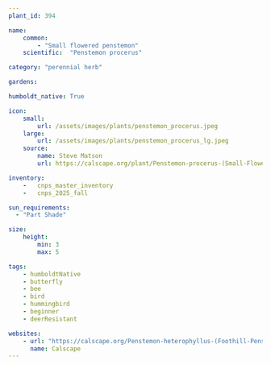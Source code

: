 ```yaml
---
plant_id: 394

name: 
    common: 
        - "Small flowered penstemon"  
    scientific:  "Penstemon procerus"   

category: "perennial herb"

gardens:

humboldt_native: True

icon: 
    small: 
        url: /assets/images/plants/penstemon_procerus.jpeg 
    large: 
        url: /assets/images/plants/penstemon_procerus_lg.jpeg 
    source: 
        name: Steve Matson 
        url: https://calscape.org/plant/Penstemon-procerus-(Small-Flowered-Penstemon)/gallery 

inventory: 
    -   cnps_master_inventory
    -   cnps_2025_fall

sun_requirements:
  - "Part Shade"

size:
    height: 
        min: 3
        max: 5

tags:
    - humboldtNative
    - butterfly
    - bee
    - bird
    - hummingbird
    - beginner
    - deerResistant

websites: 
    - url: "https://calscape.org/Penstemon-heterophyllus-(Foothill-Penstemon)"
      name: Calscape
---
```



